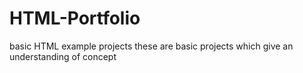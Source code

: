 # HTML-Portfolio
basic HTML example projects
these are basic projects which give an understanding of concept

